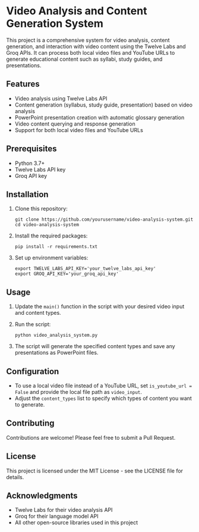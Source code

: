 # Video Analysis and Content Generation System

This project is a comprehensive system for video analysis, content generation, and interaction with video content using the Twelve Labs and Groq APIs. It can process both local video files and YouTube URLs to generate educational content such as syllabi, study guides, and presentations.

## Features

- Video analysis using Twelve Labs API
- Content generation (syllabus, study guide, presentation) based on video analysis
- PowerPoint presentation creation with automatic glossary generation
- Video content querying and response generation
- Support for both local video files and YouTube URLs

## Prerequisites

- Python 3.7+
- Twelve Labs API key
- Groq API key

## Installation

1. Clone this repository:
   ```
   git clone https://github.com/yourusername/video-analysis-system.git
   cd video-analysis-system
   ```

2. Install the required packages:
   ```
   pip install -r requirements.txt
   ```

3. Set up environment variables:
   ```
   export TWELVE_LABS_API_KEY='your_twelve_labs_api_key'
   export GROQ_API_KEY='your_groq_api_key'
   ```

## Usage

1. Update the `main()` function in the script with your desired video input and content types.

2. Run the script:
   ```
   python video_analysis_system.py
   ```

3. The script will generate the specified content types and save any presentations as PowerPoint files.

## Configuration

- To use a local video file instead of a YouTube URL, set `is_youtube_url = False` and provide the local file path as `video_input`.
- Adjust the `content_types` list to specify which types of content you want to generate.

## Contributing

Contributions are welcome! Please feel free to submit a Pull Request.

## License

This project is licensed under the MIT License - see the LICENSE file for details.

## Acknowledgments

- Twelve Labs for their video analysis API
- Groq for their language model API
- All other open-source libraries used in this project
